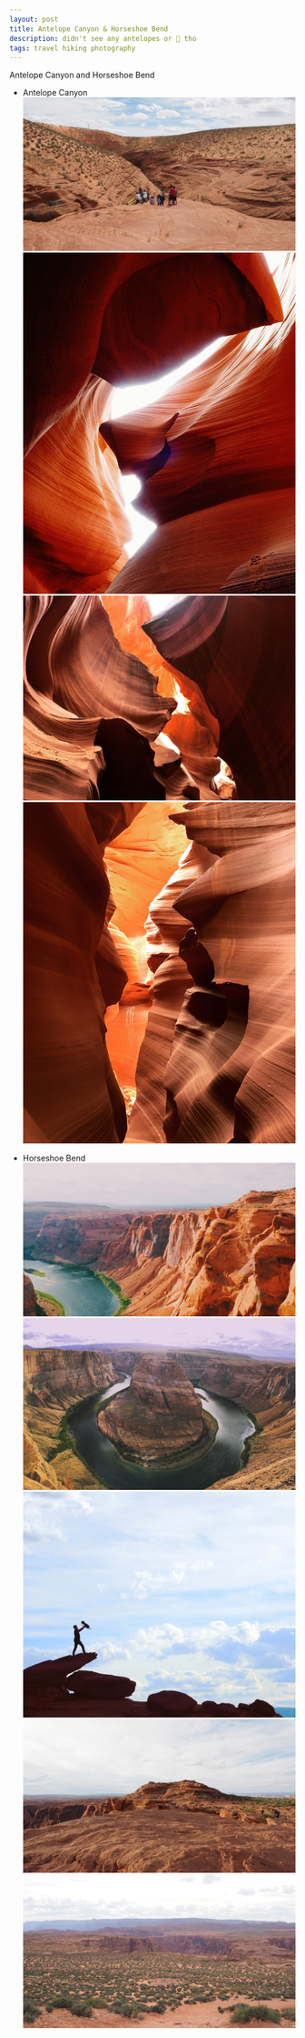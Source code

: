 ```yaml
---
layout: post
title: Antelope Canyon & Horseshoe Bend
description: didn't see any antelopes or 🐎 tho  
tags: travel hiking photography 
---
```


Antelope Canyon and Horseshoe Bend

* Antelope Canyon
![Antelope 4](/images/antelope-canyon-4.jpg)
![Antelope 1](/images/antelope-canyon-1.jpg)
![Antelope 2](/images/antelope-canyon-2.jpg)
![Antelope 3](/images/antelope-canyon-3.jpg)

* Horseshoe Bend
![Horseshoe 1](/images/horseshoebend-1.jpg)
![Horseshoe 2](/images/horseshoebend-2.jpg)
![Horseshoe 3](/images/horseshoebend-3.jpg)
![Horseshoe 4](/images/horseshoebend-4.jpg)
![Horseshoe 5](/images/horseshoebend-5.jpg)
